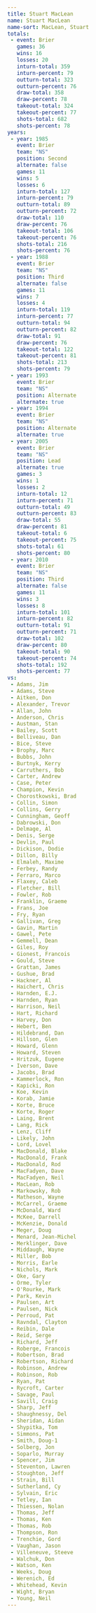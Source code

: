```yaml
---
title: Stuart MacLean
name: Stuart MacLean
name-sort: MacLean, Stuart
totals:
 - event: Brier
   games: 36
   wins: 16
   losses: 20
   inturn-total: 359
   inturn-percent: 79
   outturn-total: 323
   outturn-percent: 76
   draw-total: 358
   draw-percent: 78
   takeout-total: 324
   takeout-percent: 77
   shots-total: 682
   shots-percent: 78
years:
 - year: 1985
   event: Brier
   team: "NS"
   position: Second
   alternate: false
   games: 11
   wins: 5
   losses: 6
   inturn-total: 127
   inturn-percent: 79
   outturn-total: 89
   outturn-percent: 72
   draw-total: 110
   draw-percent: 76
   takeout-total: 106
   takeout-percent: 76
   shots-total: 216
   shots-percent: 76
 - year: 1988
   event: Brier
   team: "NS"
   position: Third
   alternate: false
   games: 11
   wins: 7
   losses: 4
   inturn-total: 119
   inturn-percent: 77
   outturn-total: 94
   outturn-percent: 82
   draw-total: 91
   draw-percent: 76
   takeout-total: 122
   takeout-percent: 81
   shots-total: 213
   shots-percent: 79
 - year: 1993
   event: Brier
   team: "NS"
   position: Alternate
   alternate: true
 - year: 1994
   event: Brier
   team: "NS"
   position: Alternate
   alternate: true
 - year: 2005
   event: Brier
   team: "NS"
   position: Lead
   alternate: true
   games: 3
   wins: 1
   losses: 2
   inturn-total: 12
   inturn-percent: 71
   outturn-total: 49
   outturn-percent: 83
   draw-total: 55
   draw-percent: 81
   takeout-total: 6
   takeout-percent: 75
   shots-total: 61
   shots-percent: 80
 - year: 2010
   event: Brier
   team: "NS"
   position: Third
   alternate: false
   games: 11
   wins: 3
   losses: 8
   inturn-total: 101
   inturn-percent: 82
   outturn-total: 91
   outturn-percent: 71
   draw-total: 102
   draw-percent: 80
   takeout-total: 90
   takeout-percent: 74
   shots-total: 192
   shots-percent: 77
vs:
 - Adams, Jim
 - Adams, Steve
 - Aitken, Don
 - Alexander, Trevor
 - Allan, John
 - Anderson, Chris
 - Austman, Stan
 - Bailey, Scott
 - Belliveau, Dan
 - Bice, Steve
 - Brophy, Marc
 - Bubbs, John
 - Burtnyk, Kerry
 - Carruthers, Bob
 - Carter, Andrew
 - Case, Peter
 - Champion, Kevin
 - Chorostkowski, Brad
 - Collin, Simon
 - Collins, Gerry
 - Cunningham, Geoff
 - Dabrowski, Don
 - Delmage, Al
 - Denis, Serge
 - Devlin, Paul
 - Dickison, Dodie
 - Dillon, Billy
 - Elmaleh, Maxime
 - Ferbey, Randy
 - Ferraro, Marco
 - Flaxey, Caleb
 - Fletcher, Bill
 - Fowler, Rob
 - Franklin, Graeme
 - Frans, Joe
 - Fry, Ryan
 - Gallivan, Greg
 - Gavin, Martin
 - Gawel, Pete
 - Gemmell, Dean
 - Giles, Roy
 - Gionest, Francois
 - Gould, Steve
 - Grattan, James
 - Gushue, Brad
 - Hackner, Al
 - Haichert, Chris
 - Harnden, E.J.
 - Harnden, Ryan
 - Harrison, Neil
 - Hart, Richard
 - Harvey, Don
 - Hebert, Ben
 - Hildebrand, Dan
 - Hillson, Glen
 - Howard, Glenn
 - Howard, Steven
 - Hritzuk, Eugene
 - Iverson, Dave
 - Jacobs, Brad
 - Kammerlock, Ron
 - Kapicki, Ron
 - Koe, Kevin
 - Korab, Jamie
 - Korte, Bruce
 - Korte, Roger
 - Laing, Brent
 - Lang, Rick
 - Lenz, Cliff
 - Likely, John
 - Lord, Lovel
 - MacDonald, Blake
 - MacDonald, Frank
 - MacDonald, Rod
 - MacFadyen, Dave
 - MacFadyen, Neil
 - MacLean, Rob
 - Markowsky, Rob
 - Matheson, Wayne
 - McCarrel, Graeme
 - McDonald, Ward
 - McKee, Darrell
 - McKenzie, Donald
 - Meger, Doug
 - Menard, Jean-Michel
 - Merklinger, Dave
 - Middaugh, Wayne
 - Miller, Bob
 - Morris, Earle
 - Nichols, Mark
 - Oke, Gary
 - Orme, Tyler
 - O'Rourke, Mark
 - Park, Kevin
 - Paulsen, Art
 - Paulsen, Nick
 - Perroud, Pat
 - Ravndal, Clayton
 - Reibin, Dale
 - Reid, Serge
 - Richard, Jeff
 - Roberge, Francois
 - Robertson, Brad
 - Robertson, Richard
 - Robinson, Andrew
 - Robinson, Rob
 - Ryan, Pat
 - Rycroft, Carter
 - Savage, Paul
 - Savill, Craig
 - Sharp, Jeff
 - Shaughnessy, Del
 - Sheridan, Aidan
 - Shypitka, Tom
 - Simmons, Pat
 - Smith, Doug-1
 - Solberg, Jon
 - Soparlo, Murray
 - Spencer, Jim
 - Steventon, Lawren
 - Stoughton, Jeff
 - Strain, Bill
 - Sutherland, Cy
 - Sylvain, Eric
 - Tetley, Ian
 - Thiessen, Nolan
 - Thomas, Jeff
 - Thomas, Ken
 - Thomas, Rob
 - Thompson, Ron
 - Trenchie, Gord
 - Vaughan, Jason
 - Villeneuve, Steeve
 - Walchuk, Don
 - Watson, Ken
 - Weeks, Doug
 - Werenich, Ed
 - Whitehead, Kevin
 - Wight, Bryan
 - Young, Neil
---
```

